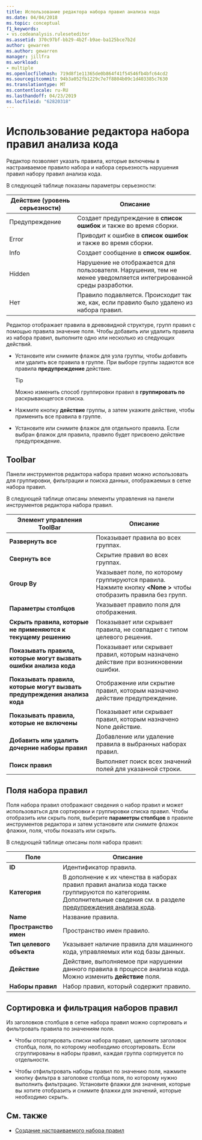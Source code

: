 ```yaml
---
title: Использование редактора набора правил анализа кода
ms.date: 04/04/2018
ms.topic: conceptual
f1_keywords:
- vs.codeanalysis.ruleseteditor
ms.assetid: 370c97bf-bb29-4b2f-b9ae-ba125bce7b2d
author: gewarren
ms.author: gewarren
manager: jillfra
ms.workload:
- multiple
ms.openlocfilehash: 719d8f1e11365de0b864f41f54546fb4bfc64cd2
ms.sourcegitcommit: 94b3a052fb1229c7e7f8804b09c1d403385c7630
ms.translationtype: MT
ms.contentlocale: ru-RU
ms.lasthandoff: 04/23/2019
ms.locfileid: "62820318"
---
```

# <a name="use-the-code-analysis-rule-set-editor"></a>Использование редактора набора правил анализа кода

Редактор позволяет указать правила, которые включены в настраиваемое правило набора и набора серьезность нарушения правил набору правил анализа кода.

В следующей таблице показаны параметры серьезности:

|Действие (уровень серьезности)|Описание|
|-|-|
|Предупреждение|Создает предупреждение в **список ошибок** и также во время сборки.|
|Error|Приводит к ошибке в **список ошибок** и также во время сборки.|
|Info|Создает сообщение в **список ошибок**.|
|Hidden|Нарушение не отображается для пользователя. Нарушения, тем не менее уведомляется интегрированной среды разработки.|
|Нет|Правило подавляется. Происходит так же, как, если правило было удалено из набора правил.|

Редактор отображает правила в древовидной структуре, групп правил с помощью правила значение поля. Чтобы добавить или удалить правила из набора правил, выполните одно или несколько из следующих действий.

- Установите или снимите флажок для узла группы, чтобы добавить или удалить все правила в группе. При выборе группы задаются все правила **предупреждение** действие.

   > [!TIP]
   > Можно изменить способ группировки правил в **группировать по** раскрывающегося списка.

- Нажмите кнопку **действие** группы, а затем укажите действие, чтобы применить все правила в группе.

- Установите или снимите флажок для отдельного правила. Если выбран флажок для правила, правило будет присвоено действие предупреждение.

## <a name="toolbar"></a>Toolbar

Панели инструментов редактора набора правил можно использовать для группировки, фильтрации и поиска данных, отображаемых в сетке набора правил.

В следующей таблице описаны элементы управления на панели инструментов редактора набора правил.

|Элемент управления ToolBar|Описание|
|---------------------|-----------------|
|**Развернуть все**|Показывает правила во всех группах.|
|**Свернуть все**|Скрытие правил во всех группах.|
|**Group By**|Указывает поле, по которому группируются правила. Нажмите кнопку  **\<None >** чтобы отобразить правила без групп.|
|**Параметры столбцов**|Указывает правило поля для отображения.|
|**Скрыть правила, которые не применяются к текущему решению**|Показывает или скрывает правила, не совпадает с типом целевого решения.|
|**Показывать правила, которые могут вызвать ошибки анализа кода**|Показывает или скрывает правил, которым назначено действие при возникновении ошибки.|
|**Показывать правила, которые могут вызвать предупреждения анализа кода**|Отображение или скрытие правил, которым назначено действие предупреждение.|
|**Показывать правила, которые не включены**|Показывает или скрывает правил, которым назначено None действие.|
|**Добавить или удалить дочерние наборы правил**|Добавление или удаление правила в выбранных наборах правил.|
|**Поиск правил**|Выполняет поиск всех значений полей для указанной строки.|

## <a name="rule-set-fields"></a>Поля набора правил

Поля набора правил отображают сведения о набор правил и может использоваться для сортировки и группировки списка правил. Чтобы отобразить или скрыть поля, выберите **параметры столбцов** в правиле инструментов редактора и затем установите или снимите флажок флажки, поля, чтобы показать или скрыть.

В следующей таблице описаны поля набора правил:

|Поле|Описание|
|-----------|-----------------|
|**ID**|Идентификатор правила.|
|**Категория**|В дополнение к их членства в наборах правил правил анализа кода также группируются по категориям. Дополнительные сведения см. в разделе [предупреждения анализа кода](../code-quality/code-analysis-for-managed-code-warnings.md).|
|**Name**|Название правила.|
|**Пространство имен**|Пространство имен правило.|
|**Тип целевого объекта**|Указывает наличие правила для машинного кода, управляемых или код базы данных.|
|**Действие**|Действие, выполняемое при нарушении данного правила в процессе анализа кода. Можно изменить **действие** поля.|
|**Наборы правил**|Набор правил, который содержит правило.|

## <a name="sort-and-filter-rule-sets"></a>Сортировка и фильтрация наборов правил

Из заголовков столбцов в сетке набора правил можно сортировать и фильтровать правила по значениям поля.

- Чтобы отсортировать списки набора правил, щелкните заголовок столбца, поля, по которому необходимо отсортировать. Если сгруппированы в наборы правил, каждая группа сортируется по отдельности.

- Чтобы отфильтровать наборы правил по значению поля, нажмите кнопку фильтра в заголовке столбца поля, по которому нужно выполнить фильтрацию. Установите флажки для значения, которые вы хотите отобразить и снимите флажки для значений, которые необходимо скрыть.

## <a name="see-also"></a>См. также

- [Создание настраиваемого набора правил](../code-quality/how-to-create-a-custom-rule-set.md)